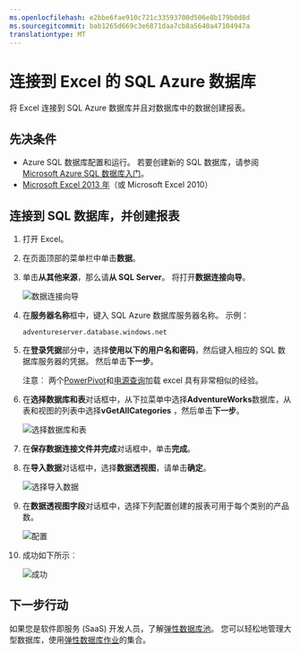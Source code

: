 ```yaml
---
ms.openlocfilehash: e2bbe6fae910c721c33593700d506e8b179b0d8d
ms.sourcegitcommit: bab1265d669c3e6871daa7cb8a5640a47104947a
translationtype: MT
---
```

<properties
    pageTitle="连接到 Excel 的 SQL Azure 数据库"
    description="Excel 电子表格到 SQL Azure 数据库的研究报告和数据。"
    services="sql-database"
    documentationCenter=""
    authors="joseidz"
    manager="joseidz"
    editor="joseidz"/>


<tags
    ms.service="sql-database"
    ms.workload="data-management"
    ms.tgt_pltfrm="na"
    ms.devlang="na"
    ms.topic="get-started-article"
    ms.date="07/09/2015"
    ms.author="joseidz"/>


# 连接到 Excel 的 SQL Azure 数据库
将 Excel 连接到 SQL Azure 数据库并且对数据库中的数据创建报表。

## 先决条件
- Azure SQL 数据库配置和运行。 若要创建新的 SQL 数据库，请参阅[Microsoft Azure SQL 数据库入门](sql-database-get-started.md)。
- [Microsoft Excel 2013 年](https://products.office.com/en-US/)（或 Microsoft Excel 2010）

## 连接到 SQL 数据库，并创建报表
1.  打开 Excel。
2.  在页面顶部的菜单栏中单击**数据**。
3.  单击**从其他来源**，那么请**从 SQL Server**。 将打开**数据连接向导**。

    ![数据连接向导][1]
4.  在**服务器名称**框中，键入 SQL Azure 数据库服务器名称。 示例：

        adventureserver.database.windows.net
5.  在**登录凭据**部分中，选择**使用以下的用户名和密码**，然后键入相应的 SQL 数据库服务器的凭据。 然后单击**下一步**。

    注意︰ 两个[PowerPivot](https://www.microsoft.com/download/details.aspx?id=102)和[电源查询](https://www.microsoft.com/download/details.aspx?id=39379)加载 excel 具有非常相似的经验。

6. 在**选择数据库和表**对话框中，从下拉菜单中选择**AdventureWorks**数据库，从表和视图的列表中选择**vGetAllCategories** ，然后单击**下一步**。

    ![选择数据库和表][5]
7. 在**保存数据连接文件并完成**对话框中，单击**完成**。
8. 在**导入数据**对话框中，选择**数据透视图**，请单击**确定**。

    ![选择导入数据][2]
9. 在**数据透视图字段**对话框中，选择下列配置创建的报表可用于每个类别的产品数。

    ![配置][3]
10. 成功如下所示︰

    ![成功][4]

## 下一步行动

如果您是软件即服务 (SaaS) 开发人员，了解[弹性数据库池](sql-database-elastic-pool.md)。 您可以轻松地管理大型数据库，使用[弹性数据库作业](sql-database-elastic-jobs-overview.md)的集合。

<!--Image references-->
[1]: ./media/sql-database-connect-excel/connect-to-database-server.png
[2]: ./media/sql-database-connect-excel/import-data.png
[3]: ./media/sql-database-connect-excel/power-pivot.png
[4]: ./media/sql-database-connect-excel/power-pivot-results.png
[5]: ./media/sql-database-connect-excel/select-database-and-table.png
